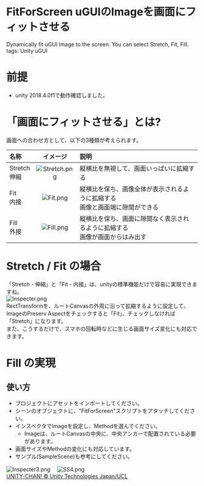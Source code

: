 # FitForScreen uGUIのImageを画面にフィットさせる
Dynamically fit uGUI Image to the screen. You can select Stretch, Fit, Fill.  
tags: Unity uGUI

# 前提
- unity 2018.4.0f1で動作確認しました。

# 「画面にフィットさせる」とは?

画面への合わせ方として、以下の3種類が考えられます。

|名称|イメージ|説明|
|:---|:--:|:---|
|Stretch<br>伸縮|![Stretch.png](https://qiita-image-store.s3.ap-northeast-1.amazonaws.com/0/365845/20efb37d-22e9-822d-6b69-ea0ec9eaf7dd.png)|縦横比を無視して、画面いっぱいに拡縮する|
|Fit<br>内接|![Fit.png](https://qiita-image-store.s3.ap-northeast-1.amazonaws.com/0/365845/a23ee559-c618-5ba1-8035-d115c99adba5.png)|縦横比を保ち、画像全体が表示されるように拡縮する<br>画像と画面端に隙間ができる|
|Fill<br>外接|![Fill.png](https://qiita-image-store.s3.ap-northeast-1.amazonaws.com/0/365845/51adb1c0-e8b3-5501-2c2e-b06aff66ab9d.png)|縦横比を保ち、画面に隙間なく表示されるように拡縮する<br>画像が画面からはみ出す|

# Stretch / Fit の場合

「Stretch - 伸縮」と「Fit - 内接」は、unityの標準機能だけで容易に実現できますね。  
![Inspecter.png](https://qiita-image-store.s3.ap-northeast-1.amazonaws.com/0/365845/04d21523-c3d9-ce71-5ee8-33618fa0cae7.png)  
RectTransformを、ルートCanvasの外周に沿って拡縮するように設定して、ImageのPreserv Aspectをチェックすると「Fit」、チェックしなければ「Stretch」になります。  
また、こうするだけで、スマホの回転時などに生じる画面サイズ変化にも対応できます。

# Fill の実現

## 使い方

- プロジェクトにアセットをインポートしてください。
- シーンのオブジェクトに、"FitForScreen"スクリプトをアタッチしてください。
- インスペクタでImageを設定し、Methodを選んでください。
    - Imageは、ルートCanvasの中央に、中央アンカーで配置されている必要があります。
- 画面サイズやMethodの変化にも対応しています。
- サンプル(SampleScene)も参考にしてください。

![Inspecter3.png](https://qiita-image-store.s3.ap-northeast-1.amazonaws.com/0/365845/a0b810eb-18c3-224b-3929-605301815eef.png) 　![SS4.png](https://qiita-image-store.s3.ap-northeast-1.amazonaws.com/0/365845/35aabb51-e48e-79e7-7088-e4bd1d73f3ec.png)  
[UNITY-CHAN! © Unity Technologies Japan/UCL](http://unity-chan.com/)
